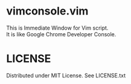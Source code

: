 
# vimconsole.vim

This is Immediate Window for Vim script.  
It is like Google Chrome Developer Console.  

# LICENSE

Distributed under MIT License. See LICENSE.txt


